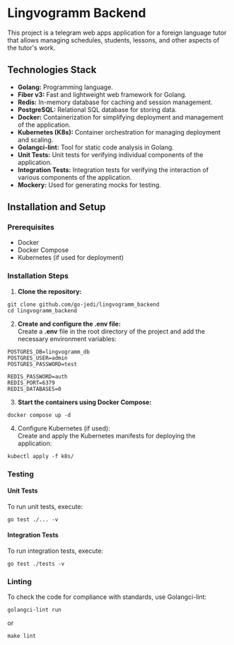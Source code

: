# Lingvogramm Backend

This project is a telegram web apps application for a foreign language tutor that allows managing schedules, students, lessons, and other aspects of the tutor's work.

## Technologies Stack 
* <b>Golang:</b> Programming language.
* <b>Fiber v3:</b> Fast and lightweight web framework for Golang.
* <b>Redis:</b> In-memory database for caching and session management.
* <b>PostgreSQL:</b> Relational SQL database for storing data.
* <b>Docker:</b> Containerization for simplifying deployment and management of the application.
* <b>Kubernetes (K8s):</b> Container orchestration for managing deployment and scaling.
* <b>Golangci-lint:</b> Tool for static code analysis in Golang.
* <b>Unit Tests:</b> Unit tests for verifying individual components of the application.
* <b>Integration Tests:</b> Integration tests for verifying the interaction of various components of the application.
* <b>Mockery:</b> Used for generating mocks for testing.

## Installation and Setup 
### Prerequisites
* Docker 
* Docker Compose
* Kubernetes (if used for deployment)

### Installation Steps
1. <b>Clone the repository:</b> 
```
git clone github.com/go-jedi/lingvogramm_backend
cd lingvogramm_backend
```

2. <b>Create and configure the .env file:</b> <br>
Create a <b>.env</b> file in the root directory of the project and add the necessary environment variables:
```
POSTGRES_DB=lingvogramm_db
POSTGRES_USER=admin
POSTGRES_PASSWORD=test

REDIS_PASSWORD=auth
REDIS_PORT=6379
REDIS_DATABASES=0
```

3. <b>Start the containers using Docker Compose:</b>
```
docker compose up -d
```

4. Configure Kubernetes (if used): <br>
Create and apply the Kubernetes manifests for deploying the application:
```
kubectl apply -f k8s/
```

### Testing
#### Unit Tests
To run unit tests, execute: 
```
go test ./... -v
```

#### Integration Tests
To run integration tests, execute: 
```
go test ./tests -v
```

### Linting
To check the code for compliance with standards, use Golangci-lint: 
```
golangci-lint run
```
or
```
make lint
```